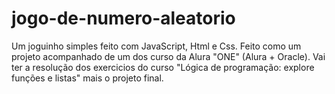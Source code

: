 # jogo-de-numero-aleatorio

Um joguinho simples feito com JavaScript, Html e Css. Feito como um projeto acompanhado de um dos curso da Alura "ONE" (Alura + Oracle). Vai ter a resolução dos exercicios do curso "Lógica de programação: explore funções e listas" mais o projeto final.
